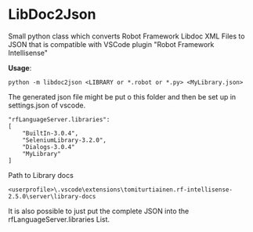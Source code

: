 
# LibDoc2Json
Small python class which converts Robot Framework Libdoc XML Files to JSON that is compatible with VSCode plugin "Robot Framework Intellisense"

**Usage**:

    python -m libdoc2json <LIBRARY or *.robot or *.py> <MyLibrary.json>

The generated json file might be put o this folder and then be set up in settings.json of vscode.

    "rfLanguageServer.libraries": 
    [
        "BuiltIn-3.0.4",
        "SeleniumLibrary-3.2.0",
        "Dialogs-3.0.4"
        "MyLibrary"
    ]
    
Path to Library docs

    <userprofile>\.vscode\extensions\tomiturtiainen.rf-intellisense-2.5.0\server\library-docs


It is also possible to just put the complete JSON into the rfLanguageServer.libraries List.
